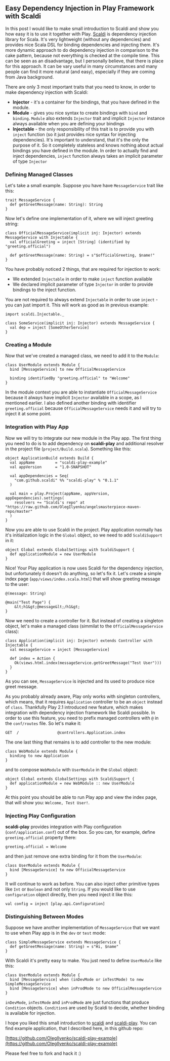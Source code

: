 ## Easy Dependency Injection in Play Framework with Scaldi

In this post I would like to make small introduction to Scaldi and show you how easy it is to use it together with Play. [Scaldi](http://scaldi.github.io/scaldi/Scaldi.html) is dependency injection library for Scala. It's very lightweight (without any dependencies) and provides nice Scala DSL for binding dependencies and injecting them. It's more dynamic approach to do dependency injection in comparison to the cake pattern, because not everything is checked at the compile time. This can be seen as an disadvantage, but I personally believe, that there is place for this approach. It can be vary useful in many circumstances and many people can find it more natural (and easy), especially if they are coming from Java background.

There are only 3 most important traits that you need to know, in order to make dependency injection with Scaldi:

* **Injector** - it's a container for the bindings, that you have defined in the module.
* **Module** - gives you nice syntax to create bindings with `bind` and `binding`. `Module` also extends `Injector` trait and implicit `Injector` instance always available when you are defining your bindings
* **Injectable** - the only responsibility of this trait is to provide you with `inject` function (so it just provides nice syntax for injecting dependencies). It's important to understand, that it's the only the purpose of it. So it completely stateless and knows nothing about actual bindings you have defined in the module. In order to actually find and inject dependencies, `inject` function always takes an implicit parameter of type `Injector`

<!-- more -->

### Defining Managed Classes

Let's take a small example. Suppose you have have `MessageService` trait like this:

	trait MessageService {
	  def getGreetMessage(name: String): String
	}

Now let's define one implementation of it, where we will inject greeting string:

	class OfficialMessageService(implicit inj: Injector) extends MessageService with Injectable {
	  val officialGreeting = inject [String] (identified by "greeting.official")
	
	  def getGreetMessage(name: String) = s"$officialGreeting, $name!"
	}

You have probably noticed 2 things, that are required for injection to work:

* We extended `Injectable` in order to make `inject` function available 
* We declared implicit parameter of type `Injector` in order to provide bindings to the inject function.

You are not required to always extend `Injectable` in order to use `inject` - you can just import it. This will  work as good as in previous example:

	import scaldi.Injectable._

	class SomeService(implicit inj: Injector) extends MessageService {
	  val dep = inject [SomeOtherService]
	}

### Creating a Module

Now that we've created a managed class, we need to add it to the `Module`:

	class UserModule extends Module {
	  bind [MessageService] to new OfficialMessageService
	
	  binding identifiedBy "greeting.official" to "Welcome"
	}

In the module context you are able to instantiate `OfficialMessageService` because it always have implicit `Injector` available in a scope, as I mentioned earlier. I also defined another binding with identifier  `greeting.official` because `OfficialMessageService` needs it and will try to inject it at some point.

### Integration with Play App

Now we will try to integrate our new module in the Play app. The first thing you need to do is to add dependency on **scaldi-play** and additional resolver in the project file (`project/Build.scala`). Something like this:

	object ApplicationBuild extends Build {
	  val appName         = "scaldi-play-example"
	  val appVersion      = "1.0-SNAPSHOT"
	
	  val appDependencies = Seq(
	    "com.github.scaldi" %% "scaldi-play" % "0.1.1"
	  )
	
	  val main = play.Project(appName, appVersion, appDependencies).settings(
	    resolvers += "Scaldi's repo" at "https://raw.github.com/OlegIlyenko/angelsmasterpiece-maven-repo/master"
	  )
	}

Now you are able to use Scaldi in the project. Play application normally has it's initialization logic in the `Global` object, so we need to add `ScaldiSupport` in it:

	object Global extends GlobalSettings with ScaldiSupport {
	  def applicationModule = new UserModule
	}

Nice! Your Play application is now uses Scaldi for the dependency injection, but unfortunately it doesn't do anything, so let's fix it. Let's create a simple index page (`app/views/index.scala.html`) that will show greeting message to the user:

	@(message: String)
	
	@main("Test Page") {
	    &lt;h1&gt;@message&lt;/h1&gt;
	}

Now we need to create a controller for it. But instead of creating a singleton object, let's make a managed class (simmilat to the `OfficialMessageService` class):

	class Application(implicit inj: Injector) extends Controller with Injectable {
	  val messageService = inject [MessageService]
	
	  def index = Action {
	    Ok(views.html.index(messageService.getGreetMessage("Test User")))
	  }
	}

As you can see, `MessageService` is injected and its used to produce nice greet message. 

As you probably already aware, Play only works with singleton controllers, which means, that it requires `Application` controller to be an `object` instead of `class`. Thankfully Play 2.1 introduced new feature, which makes integration with dependency injection framework like Scaldi possible. In order to use this feature, you need to prefix managed controllers with `@` in the `conf/routes` file. So let's make it:

	GET  /                 @controllers.Application.index

The one last thing that remains is to add controller to the new module:

	class WebModule extends Module {
	  binding to new Application
	}

and to compose `WebModule` with `UserModule` in the `Global` object:

	object Global extends GlobalSettings with ScaldiSupport {
	  def applicationModule = new WebModule :: new UserModule
	}

At this point you should be able to run Play app and view the index page, that will show you: `Welcome, Test User!`.

### Injecting Play Configuration

**scaldi-play** provides integration with Play configuration (`conf/application.conf`) out of the box. So you can, for example, define `greeting.official` property there:

	greeting.official = Welcome

and then just remove one extra binding for it from the `UserModule`:

	class UserModule extends Module {
	  bind [MessageService] to new OfficialMessageService
	}

It will continue to work as before. You can also inject other primitive types like `Int` or `Boolean` and not only `String`. If you would like to use `configuration` object directly, then you need inject it like this:

	val config = inject [play.api.Configuration]

### Distinguishing Between Modes

Suppose we have another implementation of `MessageService` that we want to use when Play app is in the `dev` or `test` mode:

	class SimpleMessageService extends MessageService {
	  def getGreetMessage(name: String) = s"Hi, $name"
	}

With Scaldi it's pretty easy to make. You just need to define `UserModule` like this:

	class UserModule extends Module {
	  bind [MessageService] when (inDevMode or inTestMode) to new SimpleMessageService
	  bind [MessageService] when inProdMode to new OfficialMessageService
	}

`inDevMode`, `inTestMode` and `inProdMode` are just functions that produce `Condition` objects. `Condition`s are used by Scaldi to decide, whether binding is available for injection.

I hope you liked this small introduction to [scaldi](http://scaldi.github.io/scaldi/Scaldi.html) and [scaldi-play](https://github.com/OlegIlyenko/scaldi-play). You can find example application, that I described here, in this github repo:

[https://github.com/OlegIlyenko/scaldi-play-example](https://github.com/OlegIlyenko/scaldi-play-example)

Please feel free to fork and hack it :)